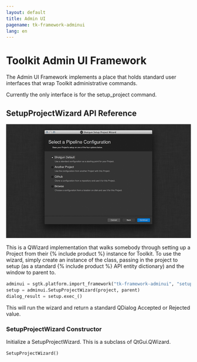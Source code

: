 ```yaml
---
layout: default
title: Admin UI
pagename: tk-framework-adminui
lang: en
---
```


# Toolkit Admin UI Framework

The Admin UI Framework implements a place that holds standard user interfaces that wrap Toolkit
administrative commands.

Currently the only interface is for the setup_project command.

## SetupProjectWizard API Reference

![](images/setup_project_wizard.png)

This is a QWizard implementation that walks somebody through setting up a Project
from their {% include product %} instance for Toolkit. To use the wizard, simply create an
instance of the class, passing in the project to setup (as a standard {% include product %} API
entity dictionary) and the window to parent to.

```python
adminui = sgtk.platform.import_framework("tk-framework-adminui", "setup_project")
setup = adminui.SetupProjectWizard(project, parent)
dialog_result = setup.exec_()
```

This will run the wizard and return a standard QDialog Accepted or Rejected value.

### SetupProjectWizard Constructor

Initialize a SetupProjectWizard. This is a subclass of QtGui.QWizard.

```python
SetupProjectWizard()
```
